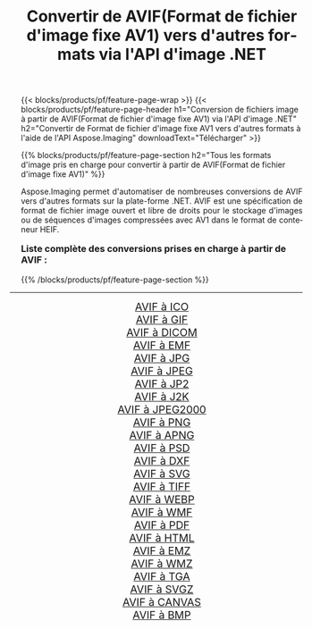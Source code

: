 ﻿---
title: Convertir de AVIF(Format de fichier d'image fixe AV1) vers d'autres formats via l'API d'image .NET 
weight: 3920
url: /fr/net/conversion/from/avif/ 
lang: fr
langdirlevel: 2
locales: zh-hans,ja,it,ru,de,es,fr,nl,id,lt,pl,pt,vi,tr,ko,zh-hant,ar,hi,th,sv,cs,uk,he
description: En utilisant Aspose.Imaging, vous pouvez facilement convertir de AVIF(Format de fichier d'image fixe AV1) vers un autre format
---

{{< blocks/products/pf/feature-page-wrap >}}
{{< blocks/products/pf/feature-page-header h1="Conversion de fichiers image à partir de AVIF(Format de fichier d'image fixe AV1) via l'API d'image .NET" h2="Convertir de Format de fichier d'image fixe AV1 vers d'autres formats à l'aide de l'API Aspose.Imaging" downloadText="Télécharger" >}}


{{% blocks/products/pf/feature-page-section  h2="Tous les formats d'image pris en charge pour convertir à partir de AVIF(Format de fichier d'image fixe AV1)" %}}
<p align=justify>Aspose.Imaging permet d'automatiser de nombreuses conversions de AVIF vers d'autres formats sur la plate-forme .NET. AVIF est une spécification de format de fichier image ouvert et libre de droits pour le stockage d'images ou de séquences d'images compressées avec AV1 dans le format de conteneur HEIF.</p>
<h3 style="margin-top:16px;">
Liste complète des conversions prises en charge à partir de AVIF :
</h3>
{{% /blocks/products/pf/feature-page-section %}}
<div class="container-fluid productfamilypage bg-gray">
    <div class="convertypes bg-gray agp-content section">
        <div class="container">
		<hr style="margin-left:-20px;"/>
		<div class="row other-converters" style="gap: 10px;font-size: 19px;text-align:center;">
		    <div class='col-md-3 other-converter remove-lp remove-rp'><a href="/imaging/fr/net/conversion/avif-to-ico/" style="padding:15px;">AVIF à ICO</a></div><div class='col-md-3 other-converter remove-lp remove-rp'><a href="/imaging/fr/net/conversion/avif-to-gif/" style="padding:15px;">AVIF à GIF</a></div><div class='col-md-3 other-converter remove-lp remove-rp'><a href="/imaging/fr/net/conversion/avif-to-dicom/" style="padding:15px;">AVIF à DICOM</a></div><div class='col-md-3 other-converter remove-lp remove-rp'><a href="/imaging/fr/net/conversion/avif-to-emf/" style="padding:15px;">AVIF à EMF</a></div><div class='col-md-3 other-converter remove-lp remove-rp'><a href="/imaging/fr/net/conversion/avif-to-jpg/" style="padding:15px;">AVIF à JPG</a></div><div class='col-md-3 other-converter remove-lp remove-rp'><a href="/imaging/fr/net/conversion/avif-to-jpeg/" style="padding:15px;">AVIF à JPEG</a></div><div class='col-md-3 other-converter remove-lp remove-rp'><a href="/imaging/fr/net/conversion/avif-to-jp2/" style="padding:15px;">AVIF à JP2</a></div><div class='col-md-3 other-converter remove-lp remove-rp'><a href="/imaging/fr/net/conversion/avif-to-j2k/" style="padding:15px;">AVIF à J2K</a></div><div class='col-md-3 other-converter remove-lp remove-rp'><a href="/imaging/fr/net/conversion/avif-to-jpeg2000/" style="padding:15px;">AVIF à JPEG2000</a></div><div class='col-md-3 other-converter remove-lp remove-rp'><a href="/imaging/fr/net/conversion/avif-to-png/" style="padding:15px;">AVIF à PNG</a></div><div class='col-md-3 other-converter remove-lp remove-rp'><a href="/imaging/fr/net/conversion/avif-to-apng/" style="padding:15px;">AVIF à APNG</a></div><div class='col-md-3 other-converter remove-lp remove-rp'><a href="/imaging/fr/net/conversion/avif-to-psd/" style="padding:15px;">AVIF à PSD</a></div><div class='col-md-3 other-converter remove-lp remove-rp'><a href="/imaging/fr/net/conversion/avif-to-dxf/" style="padding:15px;">AVIF à DXF</a></div><div class='col-md-3 other-converter remove-lp remove-rp'><a href="/imaging/fr/net/conversion/avif-to-svg/" style="padding:15px;">AVIF à SVG</a></div><div class='col-md-3 other-converter remove-lp remove-rp'><a href="/imaging/fr/net/conversion/avif-to-tiff/" style="padding:15px;">AVIF à TIFF</a></div><div class='col-md-3 other-converter remove-lp remove-rp'><a href="/imaging/fr/net/conversion/avif-to-webp/" style="padding:15px;">AVIF à WEBP</a></div><div class='col-md-3 other-converter remove-lp remove-rp'><a href="/imaging/fr/net/conversion/avif-to-wmf/" style="padding:15px;">AVIF à WMF</a></div><div class='col-md-3 other-converter remove-lp remove-rp'><a href="/imaging/fr/net/conversion/avif-to-pdf/" style="padding:15px;">AVIF à PDF</a></div><div class='col-md-3 other-converter remove-lp remove-rp'><a href="/imaging/fr/net/conversion/avif-to-html/" style="padding:15px;">AVIF à HTML</a></div><div class='col-md-3 other-converter remove-lp remove-rp'><a href="/imaging/fr/net/conversion/avif-to-emz/" style="padding:15px;">AVIF à EMZ</a></div><div class='col-md-3 other-converter remove-lp remove-rp'><a href="/imaging/fr/net/conversion/avif-to-wmz/" style="padding:15px;">AVIF à WMZ</a></div><div class='col-md-3 other-converter remove-lp remove-rp'><a href="/imaging/fr/net/conversion/avif-to-tga/" style="padding:15px;">AVIF à TGA</a></div><div class='col-md-3 other-converter remove-lp remove-rp'><a href="/imaging/fr/net/conversion/avif-to-svgz/" style="padding:15px;">AVIF à SVGZ</a></div><div class='col-md-3 other-converter remove-lp remove-rp'><a href="/imaging/fr/net/conversion/avif-to-canvas/" style="padding:15px;">AVIF à CANVAS</a></div><div class='col-md-3 other-converter remove-lp remove-rp'><a href="/imaging/fr/net/conversion/avif-to-bmp/" style="padding:15px;">AVIF à BMP</a></div>
                </div>
        </div>
    </div>
</div>
<br/>

